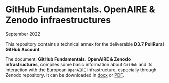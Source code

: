 GitHub Fundamentals. OpenAIRE & Zenodo infraestructures
================
September 2022

This repository contains a technical annex for the deliverable **D3.7
PoliRural GitHub Account**.

The document, **GitHub Fundamentals. OpenAIRE & Zenodo
infrastructures**, compiles some basic information about `GitHub` and
its interaction with the European `OpenAIRE` infrastructure, especially
through Zenodo repository. It can be downloaded in
[docx](/D3.7%20PoliRural%20GitHub%20Account_ext.docx) or
[PDF](/D3.7%20PoliRural%20GitHub%20Account_ext.pdf).
